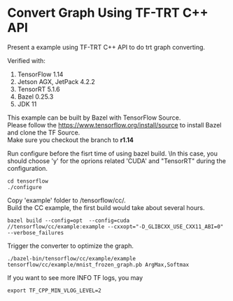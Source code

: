 # Convert Graph Using TF-TRT C++ API 
Present a example using TF-TRT C++ API to do trt graph converting.

Verified with:
1. TensorFlow 1.14
2. Jetson AGX, JetPack 4.2.2
3. TensorRT 5.1.6
4. Bazel 0.25.3
5. JDK 11

This example can be built by Bazel with TensorFlow Source.\
Please follow the https://www.tensorflow.org/install/source to install Bazel and clone the TF Source.\
Make sure you checkout the branch to **r1.14**

Run configure before the fisrt time of using bazel build. \In this case, you should choose 'y' for the oprions related 'CUDA' and "TensorRT" during the configuration.
```
cd tensorflow
./configure
```

Copy 'example' folder to /tensorflow/cc/. \
Build the CC example, the first build would take about several hours.
```
bazel build --config=opt  --config=cuda //tensorflow/cc/example:example --cxxopt="-D_GLIBCXX_USE_CXX11_ABI=0" --verbose_failures
```

Trigger the converter to optimize the graph.
```
./bazel-bin/tensorflow/cc/example/example tensorflow/cc/example/mnist_frozen_graph.pb ArgMax,Softmax
```

If you want to see more INFO TF logs, you may
```
export TF_CPP_MIN_VLOG_LEVEL=2
```

